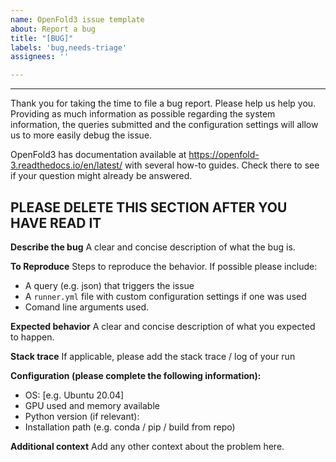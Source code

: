 ```yaml
---
name: OpenFold3 issue template
about: Report a bug
title: "[BUG]"
labels: 'bug,needs-triage'
assignees: ''

---
```


-----------------------------------------
Thank you for taking the time to file a bug report. Please help us help you. Providing as much information as possible regarding the system information, the queries submitted and the configuration settings will allow us to more easily debug the issue.

OpenFold3 has documentation available at https://openfold-3.readthedocs.io/en/latest/ with several how-to guides. Check there to see if your question might already be answered.

PLEASE DELETE THIS SECTION AFTER YOU HAVE READ IT
-----------------------------------------

**Describe the bug**
A clear and concise description of what the bug is.

**To Reproduce**
Steps to reproduce the behavior. If possible please include:
- A query (e.g. json) that triggers the issue
- A `runner.yml` file with custom configuration settings if one was used
- Comand line arguments used.

**Expected behavior**
A clear and concise description of what you expected to happen.

**Stack trace**
If applicable, please add the stack trace / log of your run

**Configuration (please complete the following information):**
 - OS: [e.g. Ubuntu 20.04]
 - GPU used and memory available
 - Python version (if relevant):
 - Installation path (e.g. conda / pip / build from repo)

**Additional context**
Add any other context about the problem here.

